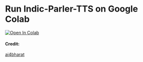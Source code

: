 # Run Indic-Parler-TTS on Google Colab
[![Open In Colab](https://colab.research.google.com/assets/colab-badge.svg)](https://colab.research.google.com/github/NeuralFalconYT/indic-parler-tts-colab/blob/main/indic_parler_tts.ipynb) <br>

#### Credit:
[ai4bharat](https://huggingface.co/ai4bharat/indic-parler-tts)
